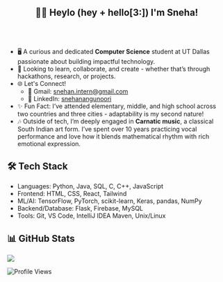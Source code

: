## <div align="center" style="padding: 10%;">👋🏾 Heylo (hey + hello[3:]) I'm **Sneha**!</div>
- 🖥️ A curious and dedicated **Computer Science** student at UT Dallas passionate about building impactful technology.
- 🚀 Looking to learn, collaborate, and create - whether that’s through hackathons, research, or projects.
- 🌐 Let's Connect!  
  - 📧 Gmail: [snehan.intern@gmail.com](mailto:snehan.intern@gmail.com)  
  - 💼 LinkedIn: [snehanangunoori](https://linkedin.com/in/snehanangunoori)  
- ✨ Fun Fact: I’ve attended elementary, middle, and high school across two countries and three cities - adaptability is my second nature!
- 🎶 Outside of tech, I’m deeply engaged in **Carnatic music**, a classical South Indian art form. I’ve spent over 10 years practicing vocal performance and love how it blends mathematical rhythm with rich emotional expression.


## 🛠️ Tech Stack  
- Languages: Python, Java, SQL,  C, C++, JavaScript
- Frontend: HTML, CSS, React, Tailwind  
- ML/AI: TensorFlow, PyTorch, scikit-learn, Keras, pandas, NumPy  
- Backend/Database: Flask, Firebase, MySQL  
- Tools: Git, VS Code, IntelliJ IDEA Maven, Unix/Linux

## 📊 GitHub Stats
![](https://github-readme-stats.vercel.app/api/top-langs/?username=snehanangunoori&theme=dark&hide_border=false&include_all_commits=true&count_private=false&layout=compact)

![Profile Views](https://komarev.com/ghpvc/?username=snehanangunoori)

